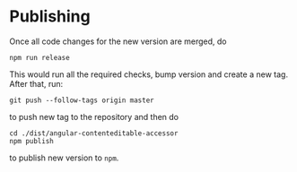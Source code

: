 # Publishing

Once all code changes for the new version are merged, do

```
npm run release
```

This would run all the required checks, bump version and create a new tag. After that, run:

```
git push --follow-tags origin master
```

to push new tag to the repository and then do

```
cd ./dist/angular-contenteditable-accessor
npm publish
```
to publish new version to `npm`.
